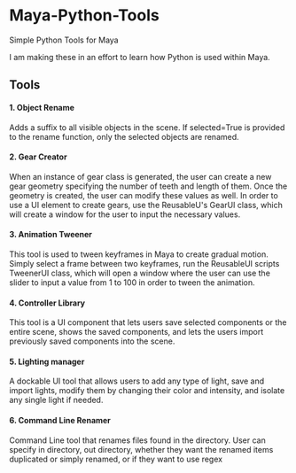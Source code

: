 # Maya-Python-Tools
 Simple Python Tools for Maya

 I am making these in an effort to learn how Python is used within Maya.

## Tools

#### 1. Object Rename
Adds a suffix to all visible objects in the scene. If selected=True is provided to the rename function, only the selected objects are renamed.

#### 2. Gear Creator
When an instance of gear class is generated, the user can create a new gear geometry specifying the number of teeth and length of them. Once the geometry is created, the user can modify these values as well. In order to use a UI element to create gears, use the ReusableU's GearUI class, which will create a window for the user to input the necessary values.

#### 3. Animation Tweener
This tool is used to tween keyframes in Maya to create gradual motion. Simply select a frame between two keyframes, run the ReusableUI scripts TweenerUI class, which will open a window where the user can use the slider to input a value from 1 to 100 in order to tween the animation.

#### 4. Controller Library
This tool is a UI component that lets users save selected components or the entire scene, shows the saved components, and lets the users import previously saved components into the scene.

#### 5. Lighting manager
A dockable UI tool that allows users to add any type of light, save and import lights, modify them by changing their color and intensity, and isolate any single light if needed.

#### 6. Command Line Renamer
Command Line tool that renames files found in the directory. User can specify in directory, out directory, whether they want the renamed items duplicated or simply renamed, or if they want to use regex
